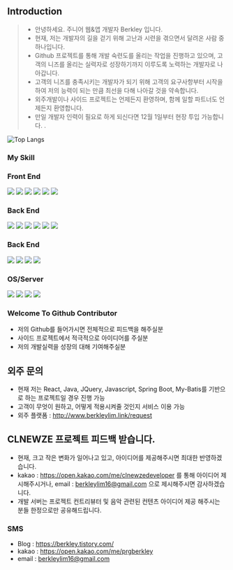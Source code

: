 ## Introduction

> - 안녕하세요. 주니어 웹&앱 개발자 Berkley 입니다.
> - 현재, 저는 개발자의 길을 걷기 위해 고난과 시련을 겪으면서 달려온 사람 중 하나입니다.
> - Github 프로젝트를 통해 개발 숙련도를 올리는 작업을 진행하고 있으며, 고객의 니즈를 올리는 실력자로 성장하기까지 이루도록 노력하는 개발자로 나아갑니다.
> - 고객의 니즈를 충족시키는 개발자가 되기 위해 고객의 요구사항부터 시작을 하여 저의 능력이 되는 만큼 최선을 다해 나아갈 것을 약속합니다.
> - 외주개발이나 사이드 프로젝트는 언제든지 환영하며, 함께 일할 파트너도 언제든지 환영합니다.
> - 만일 개발자 인력이 필요로 하게 되신다면 12월 1일부터 현장 투입 가능합니다.
.<br/> 

![Top Langs](https://github-readme-stats.vercel.app/api/top-langs/?username=BerkleyLim&layout=compact&hide=HTML,R,PUG,GROOVY)

### My Skill
<div>
  <h3>Front End</h3>
  <img src="https://img.shields.io/badge/react-violet?style=flat&logo=react&logoColor=white" />
  <img src="https://img.shields.io/badge/jquery-orange?style=flat&logo=jquery&logoColor=white" />
  <img src="https://img.shields.io/badge/redux-violet?style=flat&logo=redux&logoColor=white" />
  <img src="https://img.shields.io/badge/html5-white?style=flat&logo=html5&logoColor=black" />
  <img src="https://img.shields.io/badge/css-blue?style=flat&logo=css&logoColor=white" />
  <img src="https://img.shields.io/badge/scss-blue?style=flat&logo=scss&logoColor=white" />
</div>
<div>
  <h3>Back End</h3>
  <img src="https://img.shields.io/badge/java-red?style=flat&logo=java&logoColor=white" />
  <img src="https://img.shields.io/badge/jsp-yello?style=flat&logo=jsp&logoColor=white" />
  <img src="https://img.shields.io/badge/spring-green?style=flat&logo=spring&logoColor=white" />
  <img src="https://img.shields.io/badge/springboot-green?style=flat&logo=springboot&logoColor=white" />
  <img src="https://img.shields.io/badge/mybatis-gray?style=flat&logo=mybatis&logoColor=white" />
  <img src="https://img.shields.io/badge/jpa-pink?style=flat&logo=jpa&logoColor=white" />
</div>
</div>
<div>
  <h3>Back End</h3>
  <img src="https://img.shields.io/badge/mysql-blue?style=flat&logo=mysql&logoColor=white" />
  <img src="https://img.shields.io/badge/mariadb-blee?style=flat&logo=mariadb&logoColor=white" />
  <img src="https://img.shields.io/badge/mssql-blue?style=flat&logo=mssql&logoColor=white" />
  <img src="https://img.shields.io/badge/oracle-red?style=flat&logo=oracle&logoColor=white" />
</div>
</div>
<div>
  <h3>OS/Server</h3>
  <img src="https://img.shields.io/badge/linux-gray?style=flat&logo=linux&logoColor=white" />
  <img src="https://img.shields.io/badge/aws-red?style=flat&logo=aws&logoColor=white" />
  <img src="https://img.shields.io/badge/nginx-green?style=flat&logo=nginx&logoColor=white" />
  <img src="https://img.shields.io/badge/weblogic-red?style=flat&logo=weblogic&logoColor=white" />
</div>

### Welcome To Github Contributor
- 저의 Github를 들어가시면 전체적으로 피드백을 해주실분
- 사이드 프로젝트에서 적극적으로 아이디어를 주실분
- 저의 개발실력을 성장의 대해 기여해주실분

## 외주 문의
- 현재 저는 React, Java, JQuery, Javascript, Spring Boot, My-Batis를 기반으로 하는 프로젝트일 경우 진행 가능
- 고객이 무엇이 원하고, 어떻게 적용시켜줄 것인지 서비스 이용 가능
- 외주 플랫폼 : http://www.berkleylim.link/request

## CLNEWZE 프로젝트 피드백 받습니다.
- 현재, 크고 작은 변화가 일어나고 있고, 아이디어를 제공해주시면 최대한 반영하겠습니다.
- kakao : https://open.kakao.com/me/clnewzedeveloper 를 통해 아이디어 제시해주시거나, email : berkleylim16@gmail.com 으로 제시해주시면 감사하겠습니다.
- 개발 서버는 프로젝트 컨트리뷰터 및 음악 관련된 컨텐츠 아이디어 제공 해주시는 분들 한정으로만 공유해드립니다.

### SMS
- Blog : https://berkley.tistory.com/
- kakao : https://open.kakao.com/me/prgberkley
- email : berkleylim16@gmail.com

